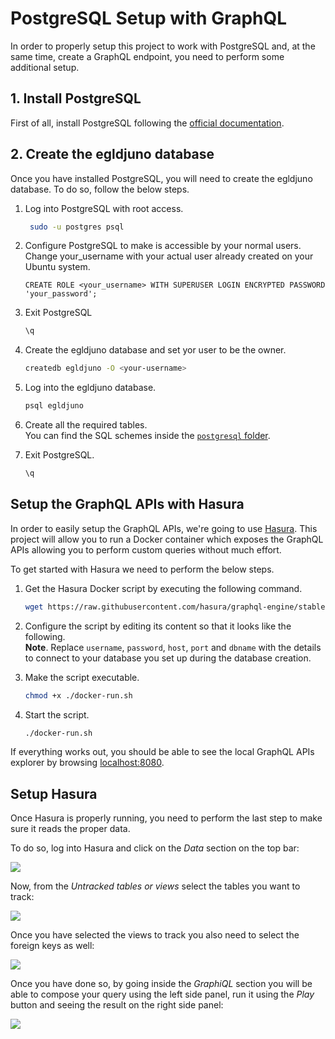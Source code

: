 # PostgreSQL Setup with GraphQL
In order to properly setup this project to work with PostgreSQL and, at the same time, create a GraphQL endpoint, you need to perform some additional setup. 

## 1. Install PostgreSQL
First of all, install PostgreSQL following the [official documentation](https://www.postgresql.org/download/).

## 2. Create the egldjuno database 
Once you have installed PostgreSQL, you will need to create the egldjuno database. To do so, follow the below steps. 

1. Log into PostgreSQL with root access.
   ```bash
    sudo -u postgres psql
   ``` 
   
2. Configure PostgreSQL to make is accessible by your normal users. Change your_username with your actual user already created on your Ubuntu system.
   ```postgresql
   CREATE ROLE <your_username> WITH SUPERUSER LOGIN ENCRYPTED PASSWORD 'your_password';
   ``` 
   
3. Exit PostgreSQL
   ```bash
   \q
   ```
   
4. Create the egldjuno database and set yor user to be the owner. 
   ```bash
   createdb egldjuno -O <your-username>
   ```
   
5. Log into the egldjuno database. 
   ```bash
   psql egldjuno
   ```
   
6. Create all the required tables.  
   You can find the SQL schemes inside the [`postgresql` folder](../db/postgresql/schema.sql).
 
   
7. Exit PostgreSQL. 
   ```bash
   \q
   ```

## Setup the GraphQL APIs with Hasura
In order to easily setup the GraphQL APIs, we're going to use [Hasura](https://hasura.io/). This project will allow you to run a Docker container which exposes the GraphQL APIs allowing you to perform custom queries without much effort.

To get started with Hasura we need to perform the below steps.

1. Get the Hasura Docker script by executing the following command.  
   ```bash
   wget https://raw.githubusercontent.com/hasura/graphql-engine/stable/install-manifests/docker-run/docker-run.sh
   ```

2. Configure the script by editing its content so that it looks like the following.  
   **Note**. Replace `username`, `password`, `host`, `port` and `dbname` with the details to connect to your database you set up during the database creation.

3. Make the script executable.
   ```bash
   chmod +x ./docker-run.sh
   ``` 
   
4. Start the script. 
   ```bash
   ./docker-run.sh
   ```
   
If everything works out, you should be able to see the local GraphQL APIs explorer by browsing [localhost:8080](http://localhost:8080). 

## Setup Hasura
Once Hasura is properly running, you need to perform the last step to make sure it reads the proper data. 

To do so, log into Hasura and click on the _Data_ section on the top bar: 

[![](.img/hasura_data_screen.png)](http://localhost:8080/console/data/schema/public)

Now, from the _Untracked tables or views_ select the tables you want to track: 

![](.img/hasura_track_views.png)

Once you have selected the views to track you also need to select the foreign keys as well: 

![](.img/hasura_track_keys.png)

Once you have done so, by going inside the _GraphiQL_ section you will be able to compose your query using the left side panel, run it using the _Play_ button and seeing the result on the right side panel: 

![](.img/hasura_result.png) 
